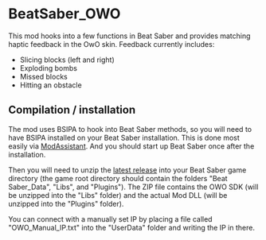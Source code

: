 # BeatSaber_OWO

This mod hooks into a few functions in Beat Saber and provides matching haptic feedback in the OwO skin. Feedback currently includes:
* Slicing blocks (left and right)
* Exploding bombs
* Missed blocks
* Hitting an obstacle

## Compilation / installation

The mod uses BSIPA to hook into Beat Saber methods, so you will need to have BSIPA installed on your Beat Saber installation. This is done most easily via [ModAssistant](https://github.com/Assistant/ModAssistant). And you should start up Beat Saber once after the installation.

Then you will need to unzip the [latest release](https://github.com/floh-bhaptics/BeatSaber_OWO/releases/latest/) into your Beat Saber game directory (the game root directory should contain the folders "Beat Saber_Data", "Libs", and "Plugins"). The ZIP file contains the OWO SDK (will be unzipped into the "Libs" folder) and the actual Mod DLL (will be unzipped into the "Plugins" folder).

You can connect with a manually set IP by placing a file called "OWO_Manual_IP.txt" into the "UserData" folder and writing the IP in there.
